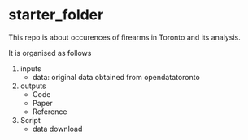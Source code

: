 # starter_folder

This repo is about occurences of firearms in Toronto and its analysis. 

It is organised as follows
1) inputs
   - data: original data obtained from opendatatoronto
2) outputs
   - Code
   - Paper
   - Reference
3) Script
   - data download